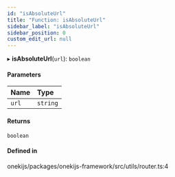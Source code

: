 ```yaml
---
id: "isAbsoluteUrl"
title: "Function: isAbsoluteUrl"
sidebar_label: "isAbsoluteUrl"
sidebar_position: 0
custom_edit_url: null
---
```


▸ **isAbsoluteUrl**(`url`): `boolean`

#### Parameters

| Name | Type |
| :------ | :------ |
| `url` | `string` |

#### Returns

`boolean`

#### Defined in

onekijs/packages/onekijs-framework/src/utils/router.ts:4
